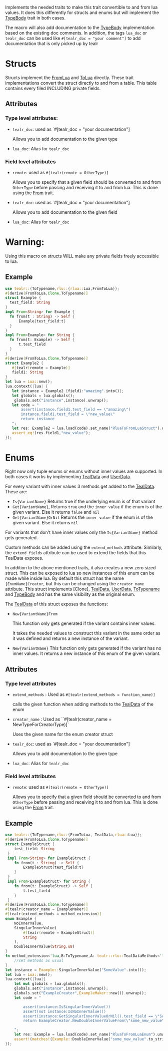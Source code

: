 Implements the needed traits to make this trait convertible to and from lua values.
It does this differently for structs and enums but will implement the [TypeBody](crate::TypeBody) trait in both cases.

The macro will also add documentation to the [TypeBody](crate::TypeBody) implementation based on the existing doc comments. In addition, the tags `lua_doc` or `tealr_doc` can be used like `#[tealr_doc = "your comment"]` to add documentation that is only picked up by tealr

# Structs

Structs implement the [FromLua](rlua::FromLua) and [ToLua](rlua::ToLua) directly.
These trait implementations convert the struct directly to and from a table. This table contains every filed INCLUDING private fields.

## Attributes

### Type level attributes:

- `tealr_doc`: used as `#[tealr_doc = "your documentation"]

  Allows you to add documentation to the given type

- `lua_doc`: Alias for `tealr_doc`

### Field level attributes

- `remote`: used as `#[tealr(remote = OtherType)]`

  Allows you to specify that a given field should be converted to and from `OtherType` before passing and receiving it to and from lua.
  This is done using the [From<T>](std::convert::From) trait.

- `tealr_doc`: used as `#[tealr_doc = "your documentation"]

  Allows you to add documentation to the given field

- `lua_doc`: Alias for `tealr_doc`

# Warning:

Using this macro on structs WILL make any private fields freely accessible to lua.

## Example

```rust
use tealr::{ToTypename,rlu::{rlua::Lua,FromToLua}};
#[derive(FromToLua,Clone,ToTypename)]
struct Example {
  test_field: String
}
impl From<String> for Example {
  fn from(t : String) -> Self {
      Example{test_field:t}
  }
}
impl From<Example> for String {
  fn from(t: Example) -> Self {
      t.test_field
  }
}
#[derive(FromToLua,Clone,ToTypename)]
struct Example2 {
   #[tealr(remote = Example)]
   field1: String
}
let lua = Lua::new();
lua.context(|lua| {
   let instance = Example2 {field1:"amazing".into()};
   let globals = lua.globals();
    globals.set("instance",instance).unwrap();
   let code = "
       assert(instance.field1.test_field == \"amazing\")
       instance.field1.test_field = \"new_value\"
       return instance
   ";
   let res: Example2 = lua.load(code).set_name("RluaToFromLuaStruct").unwrap().eval().unwrap();
   assert_eq!(res.field1,"new_value");
});
```

# Enums

Right now only tuple enums or enums without inner values are supported.
In both cases it works by implementing [TealData](crate::rlu::TealData) and [UserData](rlua::UserData).

For every variant with inner values 3 methods get added to the [TealData](crate::rlu::TealData). These are:

- `Is{VariantName}`
  Returns true if the underlying enum is of that variant
- `Get{VariantName}`,
  Returns `true` and the `inner value` if the enum is of the given variant. Else it returns `false` and `nil`
- `Get{VariantName}OrNil`
  Returns the `inner value` if the enum is of the given variant. Else it returns `nil`

For variants that don't have inner values only the `Is{VariantName}` method gets generated.

Custom methods can be added using the `extend_methods` attribute.
Similarly, the `extend_fields` attribute can be used to extend the fields that this TealData exposes.

In addition to the above mentioned traits, it also creates a new zero sized struct. This can be exposed to lua so new instances of this enum can be made while inside lua.
By default this struct has the name `{EnumName}Creator`, but this can be changed using the `creator_name` attribute.
This struct implements [Clone], [TealData](crate::rlu::TealData), [UserData](rlua::UserData), [ToTypename](crate::ToTypename) and [TypeBody](crate::TypeBody)
and has the same visibility as the original enum.

The [TealData](crate::rlu::TealData) of this struct exposes the functions:

- `New{VariantName}From`

  This function only gets generated if the variant contains inner values.

  It takes the needed values to construct this variant in the same order as it was defined and returns a new instance of the variant.

- `New{VariantName}`
  This function only gets generated if the variant has no inner values.
  It returns a new instance of this enum of the given variant.

## Attributes

### Type level attributes

- `extend_methods` : Used as `#[tealr(extend_methods = function_name)]`

  calls the given function when adding methods to the [TealData](crate::rlu::TealData) of the enum

- `creator_name` : Used as ``#[tealr(creator_name = NewTypeForCreatorType)]`

  Uses the given name for the enum creator struct

- `tealr_doc`: used as `#[tealr_doc = "your documentation"]

  Allows you to add documentation to the given type

- `lua_doc`: Alias for `tealr_doc`

### Field level attributes

- `remote`: used as `#[tealr(remote = OtherType)]`

  Allows you to specify that a given field should be converted to and from `OtherType` before passing and receiving it to and from lua.
  This is done using the [From<T>](std::convert::From) trait.

## Example

```rust
use tealr::{ToTypename,rlu::{FromToLua, TealData,rlua::Lua}};
#[derive(FromToLua,Clone,ToTypename)]
struct ExampleStruct {
    test_field: String
 }
 impl From<String> for ExampleStruct {
    fn from(t : String) -> Self {
        ExampleStruct{test_field:t}
    }
 }
 impl From<ExampleStruct> for String {
    fn from(t: ExampleStruct) -> Self {
        t.test_field
    }
 }
#[derive(FromToLua,Clone,ToTypename)]
#[tealr(creator_name = ExampleMaker)]
#[tealr(extend_methods = method_extension)]
enum Example {
    NoInnerValue,
    SingularInnerValue(
        #[tealr(remote = ExampleStruct)]
        String
    ),
    DoubleInnerValue(String,u8)
}
fn method_extension<'lua,B:ToTypename,A: tealr::rlu::TealDataMethods<'lua,B>>(fields: &mut A) {
    //set methods as usual
}
let instance = Example::SingularInnerValue("SomeValue".into());
let lua = Lua::new();
lua.context(|lua|{
    let mut globals = lua.globals();
    globals.set("instance",instance).unwrap();
    globals.set("ExampleCreator",ExampleMaker::new()).unwrap();
    let code = "

        assert(instance:IsSingularInnerValue())
        assert(not instance:IsNoInnerValue())
        assert(instance:GetSingularInnerValueOrNil().test_field == \"SomeValue\")
        return ExampleCreator.NewDoubleInnerValueFrom(\"some_new_value\",2)

    ";
    let res: Example = lua.load(code).set_name("RluaToFromLuaEnum").unwrap().eval().unwrap();
    assert!(matches!{Example::DoubleInnerValue("some_new_value".to_string(),5),res});
});
```

